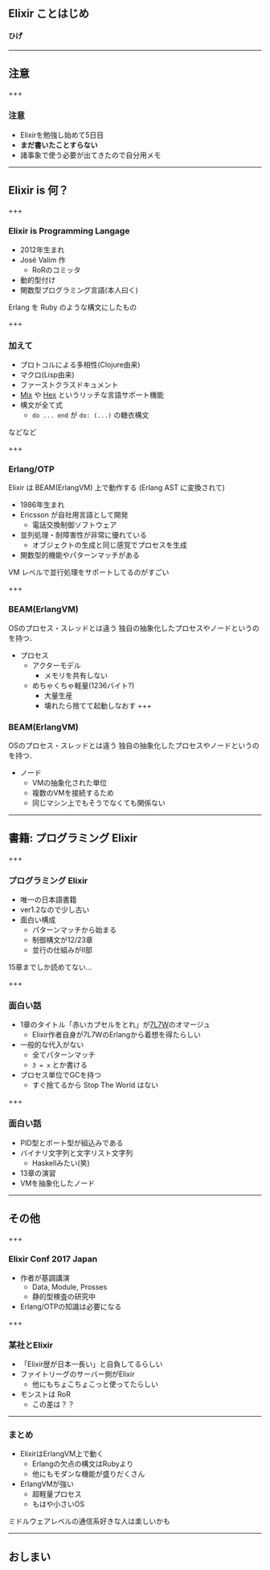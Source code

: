 ## Elixir ことはじめ

#### ひげ

---

## 注意

+++

### 注意

- Elixirを勉強し始めて5日目
- **まだ書いたことすらない**
- 諸事象で使う必要が出てきたので自分用メモ

---

## Elixir is 何？

+++

### Elixir is Programming Langage

- 2012年生まれ
- José Valim 作
   - RoRのコミッタ
- 動的型付け
- 関数型プログラミング言語(本人曰く)

Erlang を Ruby のような構文にしたもの

+++

### 加えて

- プロトコルによる多相性(Clojure由来)
- マクロ(Lisp由来)
- ファーストクラスドキュメント
- [Mix](https://hexdocs.pm/mix/Mix.html) や [Hex](https://hex.pm/) というリッチな言語サポート機能
- 構文が全て式
    - `do ... end` が `do: (...)` の糖衣構文

などなど

+++

### Erlang/OTP

Elixir は BEAM(ErlangVM) 上で動作する
(Erlang AST に変換されて)

- 1986年生まれ
- Ericsson が自社用言語として開発
    - 電話交換制御ソフトウェア
- 並列処理・耐障害性が非常に優れている
    - オブジェクトの生成と同じ感覚でプロセスを生成
- 関数型的機能やパターンマッチがある

VM レベルで並行処理をサポートしてるのがすごい

+++

### BEAM(ErlangVM)

OSのプロセス・スレッドとは違う
独自の抽象化したプロセスやノードというのを持つ．

- プロセス 
    - アクターモデル
        - メモリを共有しない
    - めちゃくちゃ軽量(1236バイト?)
        - 大量生産
        - 壊れたら捨てて起動しなおす
+++

### BEAM(ErlangVM)

OSのプロセス・スレッドとは違う
独自の抽象化したプロセスやノードというのを持つ．

- ノード
    - VMの抽象化された単位
    - 複数のVMを接続するため
    - 同じマシン上でもそうでなくても関係ない

---

## 書籍: プログラミング Elixir 

+++

### プログラミング Elixir

- 唯一の日本語書籍
- ver1.2なので少し古い
- 面白い構成
    - パターンマッチから始まる
    - 制御構文が12/23章
    - 並行の仕組みがII部

15章までしか読めてない...

+++

### 面白い話

- 1章のタイトル「赤いカプセルをとれ」が[7L7W](http://shop.ohmsha.co.jp/shop/shopdetail.html?brandcode=000000001902)のオマージュ
    - Elixir作者自身が7L7WのErlangから着想を得たらしい
- 一般的な代入がない
    - 全てパターンマッチ
    - `3 = x` とか書ける
- プロセス単位でGCを持つ
    - すぐ捨てるから Stop The World はない

+++

### 面白い話

- PID型とポート型が組込みである
- バイナリ文字列と文字リスト文字列
    - Haskellみたい(笑)
- 13章の演習
- VMを抽象化したノード

---

## その他

+++

### Elixir Conf 2017 Japan

- 作者が基調講演
    - Data, Module, Prosses
    - 静的型検査の研究中
- Erlang/OTPの知識は必要になる

+++

### 某社とElixir

- 「Elixir歴が日本一長い」と自負してるらしい
- ファイトリーグのサーバー側がElixir
    - 他にもちょこちょこっと使ってたらしい
- モンストは RoR
    - この差は？？

---

### まとめ

- ElixirはErlangVM上で動く
    - Erlangの欠点の構文はRubyより
    - 他にもモダンな機能が盛りだくさん
- ErlangVMが強い
    - 超軽量プロセス
    - もはや小さいOS

ミドルウェアレベルの通信系好きな人は楽しいかも

---

## おしまい
